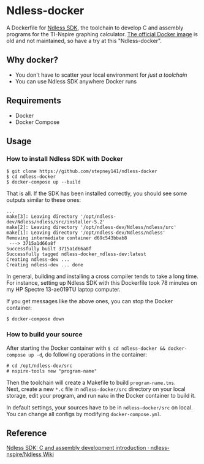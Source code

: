 # Ndless-docker

A Dockerfile for [Ndless SDK](https://github.com/ndless-nspire/Ndless/), the toolchain to develop C and assembly programs for the TI-Nspire graphing calculator.
[The official Docker image](https://hub.docker.com/r/ndless/ndless-sdk) is old and not maintained, so have a try at this "Ndless-docker".

## Why docker?

- You don't have to scatter your local environment for *just a toolchain*
- You can use Ndless SDK anywhere Docker runs

## Requirements

- Docker
- Docker Compose

## Usage

### How to install Ndless SDK with Docker

```
$ git clone https://github.com/stepney141/ndless-docker
$ cd ndless-docker
$ docker-compose up --build
```

That is all. If the SDK has been installed correctly, you should see some outputs similar to these ones:

```
...
make[3]: Leaving directory '/opt/ndless-dev/Ndless/ndless/src/installer-5.2'
make[2]: Leaving directory '/opt/ndless-dev/Ndless/ndless/src'
make[1]: Leaving directory '/opt/ndless-dev/Ndless/ndless'
Removing intermediate container d69c543bbab8
 ---> 3715a1d66a8f
Successfully built 3715a1d66a8f
Successfully tagged ndless-docker_ndless-dev:latest
Creating ndless-dev ... 
Creating ndless-dev ... done
```

In general, building and installing a cross compiler tends to take a long time.
For instance, setting up Ndless SDK with this Dockerfile took 78 minutes on my HP Spectre 13-ae019TU laptop computer.

If you get messages like the above ones, you can stop the Docker container:

```
$ docker-compose down
```

### How to build your source

After starting the Docker container with ``$ cd ndless-docker && docker-compose up -d``, do following operations in the container:

```
# cd /opt/ndless-dev/src
# nspire-tools new "program-name"
```

Then the toolchain will create a Makefile to build ``program-name.tns``.  
Next, create a new ``*.c`` file in  ``ndless-docker/src`` directory on your local storage, edit your program, and run ``make`` in the Docker container to build it.

In default settings, your sources have to be in ``ndless-docker/src`` on local.  
You can change all configs by modifying ``docker-compose.yml``.

## Reference

[Ndless SDK: C and assembly development introduction · ndless-nspire/Ndless Wiki](https://github.com/ndless-nspire/Ndless/wiki/Ndless-SDK:-C-and-assembly-development-introduction)
